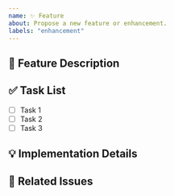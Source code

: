```yaml
---
name: ✨ Feature
about: Propose a new feature or enhancement.
labels: "enhancement"
---
```


## 🚀 Feature Description

<!-- A clear and concise description of what the feature is and why it's needed. -->

## ✅ Task List

- [ ] Task 1
- [ ] Task 2
- [ ] Task 3

## 💡 Implementation Details

<!-- (Optional) A high-level overview of the technical implementation. -->

## 🔗 Related Issues

<!-- Link to any related issues, e.g., "Closes #123" -->
